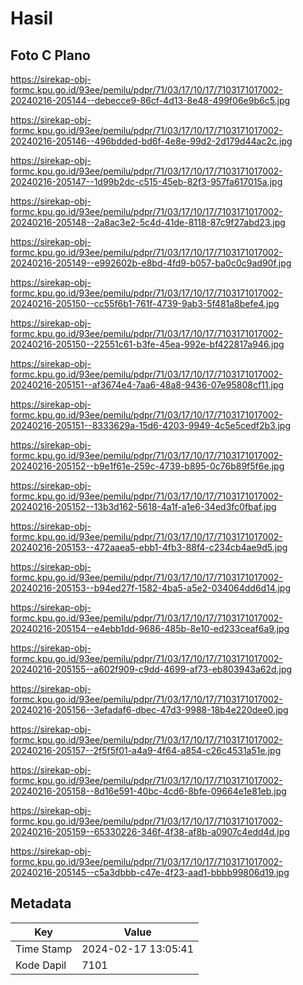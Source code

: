# Hasil

## Foto C Plano

https://sirekap-obj-formc.kpu.go.id/93ee/pemilu/pdpr/71/03/17/10/17/7103171017002-20240216-205144--debecce9-86cf-4d13-8e48-499f06e9b6c5.jpg

https://sirekap-obj-formc.kpu.go.id/93ee/pemilu/pdpr/71/03/17/10/17/7103171017002-20240216-205146--496bdded-bd6f-4e8e-99d2-2d179d44ac2c.jpg

https://sirekap-obj-formc.kpu.go.id/93ee/pemilu/pdpr/71/03/17/10/17/7103171017002-20240216-205147--1d99b2dc-c515-45eb-82f3-957fa617015a.jpg

https://sirekap-obj-formc.kpu.go.id/93ee/pemilu/pdpr/71/03/17/10/17/7103171017002-20240216-205148--2a8ac3e2-5c4d-41de-8118-87c9f27abd23.jpg

https://sirekap-obj-formc.kpu.go.id/93ee/pemilu/pdpr/71/03/17/10/17/7103171017002-20240216-205149--e992602b-e8bd-4fd9-b057-ba0c0c9ad90f.jpg

https://sirekap-obj-formc.kpu.go.id/93ee/pemilu/pdpr/71/03/17/10/17/7103171017002-20240216-205150--cc55f6b1-761f-4739-9ab3-5f481a8befe4.jpg

https://sirekap-obj-formc.kpu.go.id/93ee/pemilu/pdpr/71/03/17/10/17/7103171017002-20240216-205150--22551c61-b3fe-45ea-992e-bf422817a946.jpg

https://sirekap-obj-formc.kpu.go.id/93ee/pemilu/pdpr/71/03/17/10/17/7103171017002-20240216-205151--af3674e4-7aa6-48a8-9436-07e95808cf11.jpg

https://sirekap-obj-formc.kpu.go.id/93ee/pemilu/pdpr/71/03/17/10/17/7103171017002-20240216-205151--8333629a-15d6-4203-9949-4c5e5cedf2b3.jpg

https://sirekap-obj-formc.kpu.go.id/93ee/pemilu/pdpr/71/03/17/10/17/7103171017002-20240216-205152--b9e1f61e-259c-4739-b895-0c76b89f5f6e.jpg

https://sirekap-obj-formc.kpu.go.id/93ee/pemilu/pdpr/71/03/17/10/17/7103171017002-20240216-205152--13b3d162-5618-4a1f-a1e6-34ed3fc0fbaf.jpg

https://sirekap-obj-formc.kpu.go.id/93ee/pemilu/pdpr/71/03/17/10/17/7103171017002-20240216-205153--472aaea5-ebb1-4fb3-88f4-c234cb4ae9d5.jpg

https://sirekap-obj-formc.kpu.go.id/93ee/pemilu/pdpr/71/03/17/10/17/7103171017002-20240216-205153--b94ed27f-1582-4ba5-a5e2-034064dd6d14.jpg

https://sirekap-obj-formc.kpu.go.id/93ee/pemilu/pdpr/71/03/17/10/17/7103171017002-20240216-205154--e4ebb1dd-9686-485b-8e10-ed233ceaf6a9.jpg

https://sirekap-obj-formc.kpu.go.id/93ee/pemilu/pdpr/71/03/17/10/17/7103171017002-20240216-205155--a602f909-c9dd-4699-af73-eb803943a62d.jpg

https://sirekap-obj-formc.kpu.go.id/93ee/pemilu/pdpr/71/03/17/10/17/7103171017002-20240216-205156--3efadaf6-dbec-47d3-9988-18b4e220dee0.jpg

https://sirekap-obj-formc.kpu.go.id/93ee/pemilu/pdpr/71/03/17/10/17/7103171017002-20240216-205157--2f5f5f01-a4a9-4f64-a854-c26c4531a51e.jpg

https://sirekap-obj-formc.kpu.go.id/93ee/pemilu/pdpr/71/03/17/10/17/7103171017002-20240216-205158--8d16e591-40bc-4cd6-8bfe-09664e1e81eb.jpg

https://sirekap-obj-formc.kpu.go.id/93ee/pemilu/pdpr/71/03/17/10/17/7103171017002-20240216-205159--65330226-346f-4f38-af8b-a0907c4edd4d.jpg

https://sirekap-obj-formc.kpu.go.id/93ee/pemilu/pdpr/71/03/17/10/17/7103171017002-20240216-205145--c5a3dbbb-c47e-4f23-aad1-bbbb99806d19.jpg


## Metadata

| Key        | Value               |
| ---------- | ------------------- |
| Time Stamp | 2024-02-17 13:05:41 |
| Kode Dapil | 7101                |



